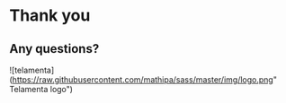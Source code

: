 
# Thank you

## Any questions?

 ![telamenta](https://raw.githubusercontent.com/mathipa/sass/master/img/logo.png" Telamenta logo")

